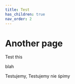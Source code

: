```yaml
---
title: Test
has_children: true
nav_order: 2
---
```


# Another page

Test this


blah


Testujemy, Testujemy nie śpimy
